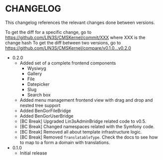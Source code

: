 # CHANGELOG

This changelog references the relevant changes done between versions.

To get the diff for a specific change, go to https://github.com/LIN3S/CMSKernel/commit/XXX where XXX is the change hash 
To get the diff between two versions, go to https://github.com/LIN3S/CMSKernel/compare/v0.1.0...v0.2.0

* 0.2.0
    * Added set of a complete frontend components
        * Wysiwyg
        * Gallery
        * File
        * Datepicker
        * Slug
        * Search box
    * Added menu management frontend view with drag and drop and nested tree support
    * Added BenGorFileBridge
    * Added BenGorUserBridge
    * [BC Break] Upgraded Lin3sAdminBridge related code to v0.5.
    * [BC Break] Changed namespaces related with the Symfony code.
    * [BC Break] Removed all about template infrastructure logic.
    * [BC Break] Removed `TranslatableType`. Check the docs to see how to map to a form a domain with translations.
* 0.1.0
    * Initial release
